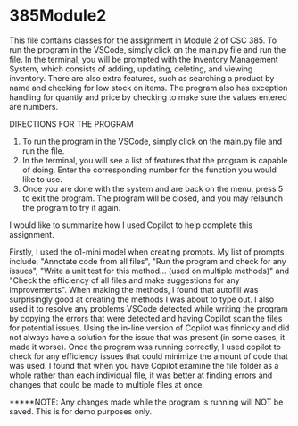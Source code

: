 # 385Module2

This file contains classes for the assignment in Module 2 of CSC 385. To run the program in the VSCode, simply click on the main.py file and run the file. In the terminal, you will be prompted with the Inventory Management System, which consists of adding, updating, deleting, and viewing inventory. There are also extra features, such as searching a product by name and checking for low stock on items. The program also has exception handling for quantiy and price by checking to make sure the values entered are numbers.


DIRECTIONS FOR THE PROGRAM
1. To run the program in the VSCode, simply click on the main.py file and run the file.
2. In the terminal, you will see a list of features that the program is capable of doing. Enter the corresponding number for the function you would like to use.
3. Once you are done with the system and are back on the menu, press 5 to exit the program. The program will be closed, and you may relaunch the program to try it again.



I would like to summarize how I used Copilot to help complete this assignment.


 Firstly, I used the o1-mini model when creating prompts. My list of prompts include, "Annotate code from all files", "Run the program and check for any issues", "Write a unit test for this method... (used on multiple methods)" and "Check the efficiency of all files and make suggestions for any improvements". When making the methods, I found that autofill was surprisingly good at creating the methods I was about to type out. I also used it to resolve any problems VSCode detected while writing the program by copying the errors that were detected and having Copilot scan the files for potential issues. Using the in-line version of Copilot was finnicky and did not always have a solution for the issue that was present (in some cases, it made it worse). Once the program was running correctly, I used copilot to check for any efficiency issues that could minimize the amount of code that was used. I found that when you have Copilot examine the file folder as a whole rather than each individual file, it was better at finding errors and changes that could be made to multiple files at once. 


*****NOTE: Any changes made while the program is running will NOT be saved. This is for demo purposes only.

